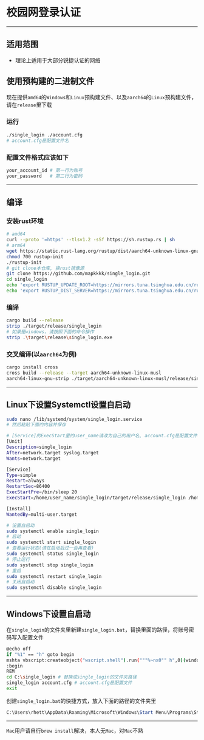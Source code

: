 # 校园网登录认证

------

## 适用范围

- 理论上适用于大部分锐捷认证的网络

## 使用预构建的二进制文件

现在提供`amd64`的`Windows`和`Linux`预构建文件、以及`aarch64`的`Linux`预构建文件，请在`release`里下载

### 运行

```bash
./single_login ./account.cfg
# account.cfg是配置文件名
```

### 配置文件格式应该如下

```bash
your_account_id	# 第一行为账号
your_password	# 第二行为密码
```

------

## 编译

### 安装rust环境

```bash
# amd64
curl --proto '=https' --tlsv1.2 -sSf https://sh.rustup.rs | sh
# arm64
wget https://static.rust-lang.org/rustup/dist/aarch64-unknown-linux-gnu/rustup-init
chmod 700 rustup-init
./rustup-init
# git clone本仓库, 换rust镜像源
git clone https://github.com/mapkkkk/single_login.git
cd single_login
echo 'export RUSTUP_UPDATE_ROOT=https://mirrors.tuna.tsinghua.edu.cn/rustup/rustup' >> ~/.bash_profile
echo 'export RUSTUP_DIST_SERVER=https://mirrors.tuna.tsinghua.edu.cn/rustup' >> ~/.bash_profile
```

### 编译

```bash
cargo build --release
strip ./target/release/single_login
# 如果是windows，请按照下面的命令操作
strip .\target\release\single_login.exe
```

### 交叉编译(以`aarch64`为例)

```bash
cargo install cross
cross build --release --target aarch64-unknown-linux-musl
aarch64-linux-gnu-strip ./target/aarch64-unknown-linux-musl/release/single_login
```

------

## Linux下设置Systemctl设置自启动

```bash
sudo nano /lib/systemd/system/single_login.service
# 然后粘贴下面的内容并保存
```

```bash
# [Service]的ExecStart里的user_name请改为自己的用户名, account.cfg是配置文件名
[Unit]
Description=single_login
After=network.target syslog.target
Wants=network.target

[Service]
Type=simple
Restart=always
RestartSec=86400
ExecStartPre=/bin/sleep 20
ExecStart=/home/user_name/single_login/target/release/single_login /home/user_name/single_login/target/release/account.cfg

[Install]
WantedBy=multi-user.target
```

```bash
# 设置自启动
sudo systemctl enable single_login
# 启动
sudo systemctl start single_login
# 查看运行状态(请在启动后过一会再查看)
sudo systemctl status single_login
# 停止运行
sudo systemctl stop single_login
# 重启
sudo systemctl restart single_login
# 关闭自启动
sudo systemctl disable single_login
```

------

## Windows下设置自启动

在`single_login`的文件夹里新建`single_login.bat`，替换里面的路径，将账号密码写入配置文件

```bash
@echo off
if "%1" == "h" goto begin
mshta vbscript:createobject("wscript.shell").run("""%~nx0"" h",0)(window.close)&&exit
:begin
REM
cd C:\single_login # 替换成single_login的文件夹路径
single_login account.cfg # account.cfg是配置文件
exit
```

创建`single_login.bat`的快捷方式，放入下面的路径的文件夹里

```powershell
C:\Users\rhett\AppData\Roaming\Microsoft\Windows\Start Menu\Programs\Startup
```

------

`Mac`用户请自行`brew install`解决，本人无`Mac`，对`Mac`不熟
